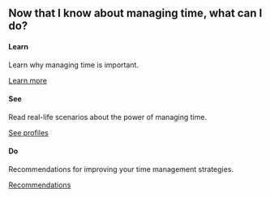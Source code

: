 <div class="row">
         <div class="col-lg-12">
             <h2 class="page-header">Now that I know about managing time, what can I do?</h2>
         </div>
         <div class="col-md-4 col-sm-6">
             <div class="panel panel-default text-center">
                 <div class="panel-heading">
                     <span class="fa-stack fa-5x">
                           <i class="fa fa-circle fa-stack-2x text-primary"></i>
                           <i class="fa fa-info fa-stack-1x fa-inverse"></i>
                     </span>
                 </div>
                 <div class="panel-body">
                     <h4>Learn</h4>
                     <p>Learn why managing time is important.</p>
                     <a href="http://srl.daacs.net/managing_time_importance.html" target="_blank" class="btn btn-primary">Learn more</a>
                 </div>
             </div>
         </div>
         <div class="col-md-4 col-sm-6">
             <div class="panel panel-default text-center">
                 <div class="panel-heading">
                     <span class="fa-stack fa-5x">
                           <i class="fa fa-circle fa-stack-2x text-primary"></i>
                           <i class="fa fa-eye fa-stack-1x fa-inverse"></i>
                     </span>
                 </div>
                 <div class="panel-body">
                     <h4>See</h4>
                     <p>Read real-life scenarios about the power of managing time.</p>
                     <a href="http://srl.daacs.net/managing_time_profile.html" target="_blank" class="btn btn-primary">See profiles</a>
                 </div>
             </div>
         </div>
         <div class="col-md-4 col-sm-6">
             <div class="panel panel-default text-center">
                 <div class="panel-heading">
                     <span class="fa-stack fa-5x">
                           <i class="fa fa-circle fa-stack-2x text-primary"></i>
                           <i class="fa fa-check-square-o fa-stack-1x fa-inverse"></i>
                     </span>
                 </div>
                 <div class="panel-body">
                     <h4>Do</h4>
                     <p>Recommendations for improving your time management strategies.</p>
                     <a href="http://srl.daacs.net/strategies_recommendations.html" target="_blank" class="btn btn-primary">Recommendations</a>
                 </div>
             </div>
         </div>
</div>
